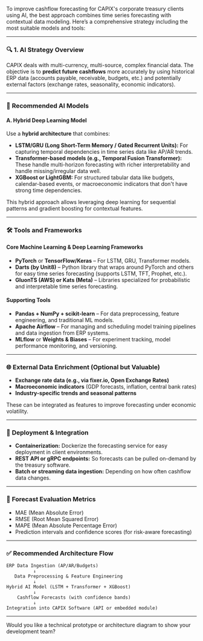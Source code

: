 

To improve cashflow forecasting for CAPIX's corporate treasury clients using AI, the best approach combines time series forecasting with contextual data modeling. Here’s a comprehensive strategy including the most suitable models and tools:

---

### 🔍 **1. AI Strategy Overview**
CAPIX deals with multi-currency, multi-source, complex financial data. The objective is to **predict future cashflows** more accurately by using historical ERP data (accounts payable, receivable, budgets, etc.) and potentially external factors (exchange rates, seasonality, economic indicators).

---

### 🧠 **Recommended AI Models**

#### **A. Hybrid Deep Learning Model**
Use a **hybrid architecture** that combines:
- **LSTM/GRU (Long Short-Term Memory / Gated Recurrent Units):** For capturing temporal dependencies in time series data like AP/AR trends.
- **Transformer-based models (e.g., Temporal Fusion Transformer):** These handle multi-horizon forecasting with richer interpretability and handle missing/irregular data well.
- **XGBoost or LightGBM:** For structured tabular data like budgets, calendar-based events, or macroeconomic indicators that don't have strong time dependencies.

This hybrid approach allows leveraging deep learning for sequential patterns and gradient boosting for contextual features.

---

### 🛠️ **Tools and Frameworks**

#### **Core Machine Learning & Deep Learning Frameworks**
- **PyTorch** or **TensorFlow/Keras** – For LSTM, GRU, Transformer models.
- **Darts (by Unit8)** – Python library that wraps around PyTorch and others for easy time series forecasting (supports LSTM, TFT, Prophet, etc.).
- **GluonTS (AWS) or Kats (Meta)** – Libraries specialized for probabilistic and interpretable time series forecasting.

#### **Supporting Tools**
- **Pandas + NumPy + scikit-learn** – For data preprocessing, feature engineering, and traditional ML models.
- **Apache Airflow** – For managing and scheduling model training pipelines and data ingestion from ERP systems.
- **MLflow** or **Weights & Biases** – For experiment tracking, model performance monitoring, and versioning.

---

### 🌐 **External Data Enrichment (Optional but Valuable)**
- **Exchange rate data (e.g., via fixer.io, Open Exchange Rates)**
- **Macroeconomic indicators** (GDP forecasts, inflation, central bank rates)
- **Industry-specific trends and seasonal patterns**

These can be integrated as features to improve forecasting under economic volatility.

---

### 🔄 **Deployment & Integration**
- **Containerization:** Dockerize the forecasting service for easy deployment in client environments.
- **REST API or gRPC endpoints:** So forecasts can be pulled on-demand by the treasury software.
- **Batch or streaming data ingestion:** Depending on how often cashflow data changes.

---

### 🧪 **Forecast Evaluation Metrics**
- MAE (Mean Absolute Error)
- RMSE (Root Mean Squared Error)
- MAPE (Mean Absolute Percentage Error)
- Prediction intervals and confidence scores (for risk-aware forecasting)

---

### ✅ **Recommended Architecture Flow**

```
ERP Data Ingestion (AP/AR/Budgets)
          ↓
   Data Preprocessing & Feature Engineering
          ↓
Hybrid AI Model (LSTM + Transformer + XGBoost)
          ↓
    Cashflow Forecasts (with confidence bands)
          ↓
Integration into CAPIX Software (API or embedded module)
```

---

Would you like a technical prototype or architecture diagram to show your development team?
